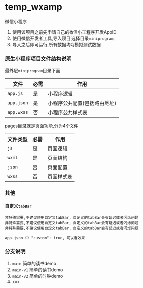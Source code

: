 # temp_wxamp
微信小程序

1. 使用该项目之前先申请自己的微信小工程序开发AppID
2. 使用微信开发者工具,导入项目,选择目录`miniprogram`,
3. 导入之后即可运行,所有数据均为模拟测试数据

### 原生小程序项目文件结构说明

最外层`miniprogram`目录下面

| 文件       | 必需 | 作用                         |
| ---------- | ---- | ---------------------------- |
| `app.js`   | 是   | 小程序逻辑                   |
| `app.json` | 是   | 小程序公共配置(包括路由地址) |
| `app.wxss` | 否   | 小程序公共样式表             |

pages目录就是页面功能,分为4个文件

| 文件类型 | 必需 | 作用       |
| -------- | ---- | ---------- |
| `js`     | 是   | 页面逻辑   |
| `wxml`   | 是   | 页面结构   |
| `json`   | 否   | 页面配置   |
| `wxss`   | 否   | 页面样式表 |



### 其他

#### 自定义`tabBar`

```wiki
非特殊需要,不建议使用自定义tabBar, 自定义的tabBar会有延迟或者闪烁问题
非特殊需要,不建议使用自定义tabBar, 自定义的tabBar会有延迟或者闪烁问题
非特殊需要,不建议使用自定义tabBar, 自定义的tabBar会有延迟或者闪烁问题

app.json 中 "custom": true, 可以看效果
```



### 分支说明

1. `main` 简单的读书demo
2. `main-v1` 简单的读书demo
3. `main-v2` 简单的时钟demo
3. xxx
